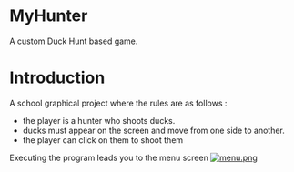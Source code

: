 # MyHunter
A custom Duck Hunt based game.

# Introduction

A school graphical project where the rules are as follows :

  * the player is a hunter who shoots ducks.<br />
  * ducks must appear on the screen and move from one side to another.<br />
  * the player can click on them to shoot them<br />

  Executing the program leads you to the menu screen
[![menu.png](https://i.postimg.cc/85VtfCsJ/menu.png)](https://postimg.cc/xktKWnvn)
